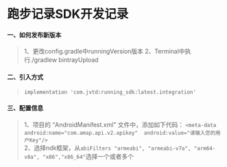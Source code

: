 # 跑步记录SDK开发记录

#### 一、如何发布新版本
> 1、更改config.gradle中runningVersion版本
> 2、Terminal中执行./gradlew bintrayUpload

#### 二、引入方式
> `implementation 'com.jvtd:running_sdk:latest.integration'`

#### 三、配置信息
> 1、项目的 “AndroidManifest.xml” 文件中，添加如下代码：
> `<meta-data 
>       android:name="com.amap.api.v2.apikey" 
>       android:value="请输入您的用户Key"/>`  
> 2、选择ndk框架，从`abiFilters "armeabi", "armeabi-v7a", "arm64-v8a", "x86","x86_64"`选择一个或者多个
